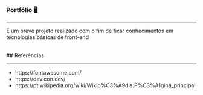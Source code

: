 ### Portfólio 🖥️
<hr>
<p> É um breve projeto realizado com o fim de fixar conhecimentos em tecnologias básicas de front-end </p>
<br> 
## Referências 
<hr>
<ul>
  <li>https://fontawesome.com/</li>
  <li>https://devicon.dev/</li>
  <li>https://pt.wikipedia.org/wiki/Wikip%C3%A9dia:P%C3%A1gina_principal</li>
</ul>
